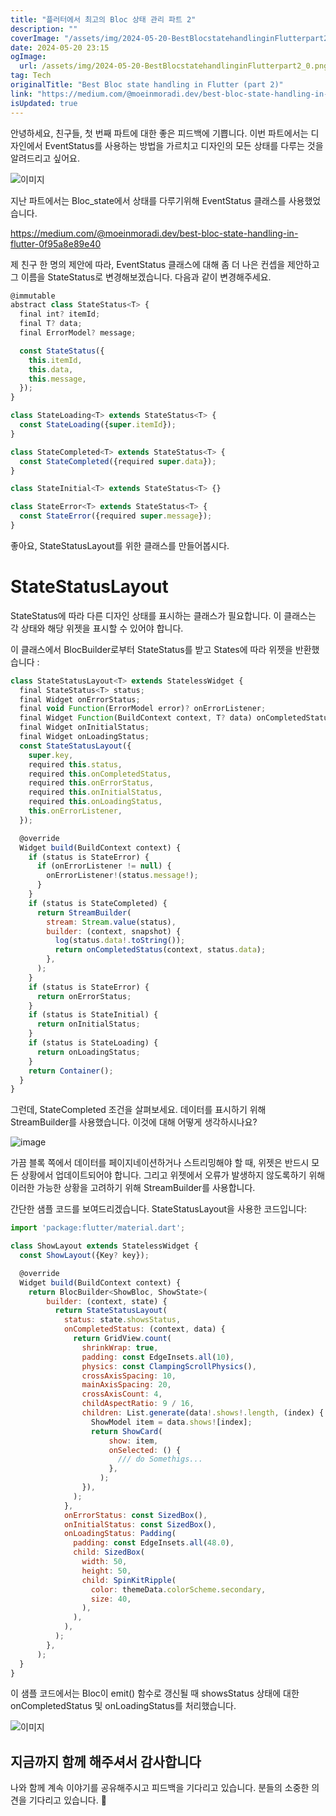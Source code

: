 ```yaml
---
title: "플러터에서 최고의 Bloc 상태 관리 파트 2"
description: ""
coverImage: "/assets/img/2024-05-20-BestBlocstatehandlinginFlutterpart2_0.png"
date: 2024-05-20 23:15
ogImage:
  url: /assets/img/2024-05-20-BestBlocstatehandlinginFlutterpart2_0.png
tag: Tech
originalTitle: "Best Bloc state handling in Flutter (part 2)"
link: "https://medium.com/@moeinmoradi.dev/best-bloc-state-handling-in-flutter-part-2-a518b68dbc65"
isUpdated: true
---
```


안녕하세요, 친구들,
첫 번째 파트에 대한 좋은 피드백에 기쁩니다.
이번 파트에서는 디자인에서 EventStatus를 사용하는 방법을 가르치고 디자인의 모든 상태를 다루는 것을 알려드리고 싶어요.

![이미지](https://miro.medium.com/v2/resize:fit:580/1*wL6d8JPLeO4MbkwBPLHwcA.gif)

지난 파트에서는 Bloc_state에서 상태를 다루기위해 EventStatus 클래스를 사용했었습니다.

https://medium.com/@moeinmoradi.dev/best-bloc-state-handling-in-flutter-0f95a8e89e40

<!-- seedividend - 사각형 -->

<ins class="adsbygoogle"
     style="display:block"
     data-ad-client="ca-pub-4877378276818686"
     data-ad-slot="1898504329"
     data-ad-format="auto"
     data-full-width-responsive="true"></ins>

<script>
     (adsbygoogle = window.adsbygoogle || []).push({});
</script>

제 친구 한 명의 제안에 따라, EventStatus 클래스에 대해 좀 더 나은 컨셉을 제안하고 그 이름을 StateStatus로 변경해보겠습니다. 다음과 같이 변경해주세요.

```js
@immutable
abstract class StateStatus<T> {
  final int? itemId;
  final T? data;
  final ErrorModel? message;

  const StateStatus({
    this.itemId,
    this.data,
    this.message,
  });
}

class StateLoading<T> extends StateStatus<T> {
  const StateLoading({super.itemId});
}

class StateCompleted<T> extends StateStatus<T> {
  const StateCompleted({required super.data});
}

class StateInitial<T> extends StateStatus<T> {}

class StateError<T> extends StateStatus<T> {
  const StateError({required super.message});
}
```

좋아요, StateStatusLayout를 위한 클래스를 만들어봅시다.

# StateStatusLayout

<!-- seedividend - 사각형 -->

<ins class="adsbygoogle"
     style="display:block"
     data-ad-client="ca-pub-4877378276818686"
     data-ad-slot="1898504329"
     data-ad-format="auto"
     data-full-width-responsive="true"></ins>

<script>
     (adsbygoogle = window.adsbygoogle || []).push({});
</script>

StateStatus에 따라 다른 디자인 상태를 표시하는 클래스가 필요합니다. 이 클래스는 각 상태와 해당 위젯을 표시할 수 있어야 합니다.

이 클래스에서 BlocBuilder로부터 StateStatus를 받고 States에 따라 위젯을 반환했습니다 :

```js
class StateStatusLayout<T> extends StatelessWidget {
  final StateStatus<T> status;
  final Widget onErrorStatus;
  final void Function(ErrorModel error)? onErrorListener;
  final Widget Function(BuildContext context, T? data) onCompletedStatus;
  final Widget onInitialStatus;
  final Widget onLoadingStatus;
  const StateStatusLayout({
    super.key,
    required this.status,
    required this.onCompletedStatus,
    required this.onErrorStatus,
    required this.onInitialStatus,
    required this.onLoadingStatus,
    this.onErrorListener,
  });

  @override
  Widget build(BuildContext context) {
    if (status is StateError) {
      if (onErrorListener != null) {
        onErrorListener!(status.message!);
      }
    }
    if (status is StateCompleted) {
      return StreamBuilder(
        stream: Stream.value(status),
        builder: (context, snapshot) {
          log(status.data!.toString());
          return onCompletedStatus(context, status.data);
        },
      );
    }
    if (status is StateError) {
      return onErrorStatus;
    }
    if (status is StateInitial) {
      return onInitialStatus;
    }
    if (status is StateLoading) {
      return onLoadingStatus;
    }
    return Container();
  }
}
```

그런데, StateCompleted 조건을 살펴보세요. 데이터를 표시하기 위해 StreamBuilder를 사용했습니다. 이것에 대해 어떻게 생각하시나요?

<!-- seedividend - 사각형 -->

<ins class="adsbygoogle"
     style="display:block"
     data-ad-client="ca-pub-4877378276818686"
     data-ad-slot="1898504329"
     data-ad-format="auto"
     data-full-width-responsive="true"></ins>

<script>
     (adsbygoogle = window.adsbygoogle || []).push({});
</script>

![image](https://miro.medium.com/v2/resize:fit:700/1*I6k_gZJ0KRZYR4KU22Okig.gif)

가끔 블록 쪽에서 데이터를 페이지네이션하거나 스트리밍해야 할 때, 위젯은 반드시 모든 상황에서 업데이트되어야 합니다. 그리고 위젯에서 오류가 발생하지 않도록하기 위해 이러한 가능한 상황을 고려하기 위해 StreamBuilder를 사용합니다.

간단한 샘플 코드를 보여드리겠습니다. StateStatusLayout을 사용한 코드입니다:

```js
import 'package:flutter/material.dart';

class ShowLayout extends StatelessWidget {
  const ShowLayout({Key? key});

  @override
  Widget build(BuildContext context) {
    return BlocBuilder<ShowBloc, ShowState>(
        builder: (context, state) {
          return StateStatusLayout(
            status: state.showsStatus,
            onCompletedStatus: (context, data) {
              return GridView.count(
                shrinkWrap: true,
                padding: const EdgeInsets.all(10),
                physics: const ClampingScrollPhysics(),
                crossAxisSpacing: 10,
                mainAxisSpacing: 20,
                crossAxisCount: 4,
                childAspectRatio: 9 / 16,
                children: List.generate(data!.shows!.length, (index) {
                  ShowModel item = data.shows![index];
                  return ShowCard(
                      show: item,
                      onSelected: () {
                        /// do Somethigs...
                      },
                    );
                }),
              );
            },
            onErrorStatus: const SizedBox(),
            onInitialStatus: const SizedBox(),
            onLoadingStatus: Padding(
              padding: const EdgeInsets.all(48.0),
              child: SizedBox(
                width: 50,
                height: 50,
                child: SpinKitRipple(
                  color: themeData.colorScheme.secondary,
                  size: 40,
                ),
              ),
            ),
          );
        },
      );
  }
}
```

<!-- seedividend - 사각형 -->

<ins class="adsbygoogle"
     style="display:block"
     data-ad-client="ca-pub-4877378276818686"
     data-ad-slot="1898504329"
     data-ad-format="auto"
     data-full-width-responsive="true"></ins>

<script>
     (adsbygoogle = window.adsbygoogle || []).push({});
</script>

이 샘플 코드에서는 Bloc이 emit() 함수로 갱신될 때 showsStatus 상태에 대한 onCompletedStatus 및 onLoadingStatus를 처리했습니다.

![이미지](https://miro.medium.com/v2/resize:fit:1280/1*XwwugAFY35KNciVoDHThEw.gif)

## 지금까지 함께 해주셔서 감사합니다

나와 함께 계속 이야기를 공유해주시고 피드백을 기다리고 있습니다. 분들의 소중한 의견을 기다리고 있습니다. 🙏
